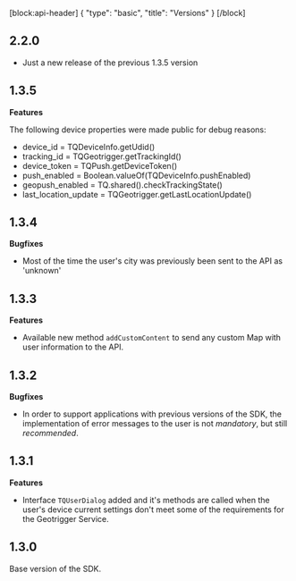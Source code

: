 [block:api-header]
{
  "type": "basic",
  "title": "Versions"
}
[/block]
## 2.2.0
  - Just a new release of the previous 1.3.5 version

## 1.3.5

**Features**

  The following device properties were made public for debug reasons:
  - device_id = TQDeviceInfo.getUdid()
  - tracking_id = TQGeotrigger.getTrackingId()
  - device_token = TQPush.getDeviceToken()
  - push_enabled = Boolean.valueOf(TQDeviceInfo.pushEnabled)
  - geopush_enabled = TQ.shared().checkTrackingState()
  - last_location_update = TQGeotrigger.getLastLocationUpdate()

## 1.3.4

**Bugfixes**
  - Most of the time the user's city was previously been sent to the API as 'unknown'

## 1.3.3

**Features**
 - Available new method `addCustomContent` to send any custom Map with user information to the API.

## 1.3.2
 
**Bugfixes**
  - In order to support applications with previous versions of the SDK, the implementation of error messages to the user is not *mandatory*, but still *recommended*.

## 1.3.1

**Features**
  - Interface `TQUserDialog` added and it's methods are called when the user's device current settings don't meet some of the requirements for the Geotrigger Service. 

## 1.3.0

Base version of the SDK.